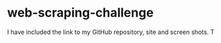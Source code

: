 # web-scraping-challenge

I have included the link to my GitHub repository, site and screen shots. T
